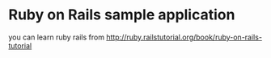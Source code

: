 # Ruby on Rails sample application

you can learn ruby rails from http://ruby.railstutorial.org/book/ruby-on-rails-tutorial